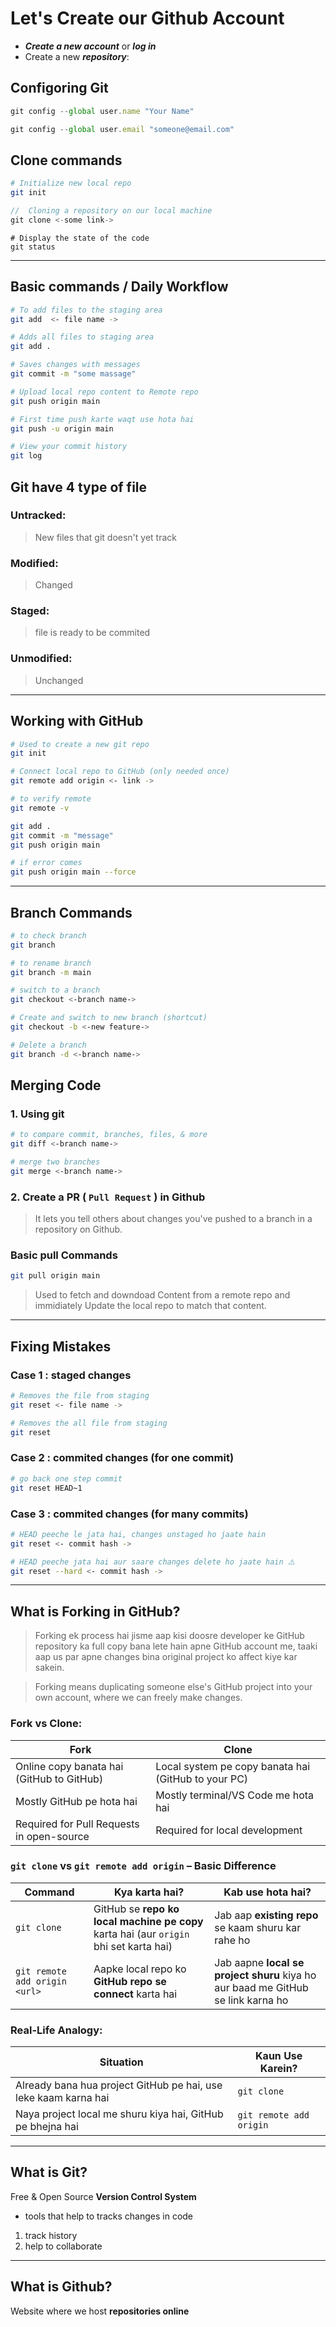 # Let's Create our Github Account

- ***Create a new account*** or ***log in***
- Create a new ***repository***:

## Configoring Git
```js
git config --global user.name "Your Name"
```
```js
git config --global user.email "someone@email.com"
```

## Clone commands

```bash
# Initialize new local repo
git init  
```

```js
//  Cloning a repository on our local machine
git clone <-some link->
```

```git
# Display the state of the code
git status
```

---
## Basic commands / Daily Workflow
```bash
# To add files to the staging area
git add  <- file name ->
```

```bash
# Adds all files to staging area
git add .
```

```bash
# Saves changes with messages
git commit -m "some massage"
```

```bash
# Upload local repo content to Remote repo
git push origin main
```

```bash
# First time push karte waqt use hota hai
git push -u origin main
```

```bash
# View your commit history
git log
```

## Git have 4 type of file
### Untracked:
> New files that git doesn't yet track

### Modified:
> Changed

### Staged: 
> file is ready to be commited

### Unmodified:
> Unchanged

---

## Working with GitHub

```bash
# Used to create a new git repo
git init
```

```bash
# Connect local repo to GitHub (only needed once)
git remote add origin <- link ->
```

```bash
# to verify remote
git remote -v
```

```bash
git add .
git commit -m "message"
git push origin main
```

```bash
# if error comes
git push origin main --force
```

---
## Branch Commands

```bash
# to check branch
git branch
```

```bash
# to rename branch
git branch -m main
```

```bash
# switch to a branch
git checkout <-branch name->
```

```bash
# Create and switch to new branch (shortcut)
git checkout -b <-new feature->
```

```bash
# Delete a branch
git branch -d <-branch name->
```

## Merging Code
### 1. Using git
```bash
# to compare commit, branches, files, & more
git diff <-branch name->
```

```bash
# merge two branches
git merge <-branch name->
```

### 2. Create a PR ( `Pull Request` ) in Github
> It lets you tell others about changes you've pushed to a branch in a repository on Github.

### Basic pull Commands 
```bash
git pull origin main
```

> Used to fetch and downdoad Content from a remote repo and immidiately Update the local repo to match that content.

---

## Fixing Mistakes
### Case 1 : staged changes

```bash
# Removes the file from staging
git reset <- file name ->
```

```bash
# Removes the all file from staging
git reset
```

### Case 2 : commited changes (for one commit)

```bash
# go back one step commit
git reset HEAD~1
```

### Case 3 : commited changes (for many commits)

```bash
# HEAD peeche le jata hai, changes unstaged ho jaate hain
git reset <- commit hash ->
```

```bash
# HEAD peeche jata hai aur saare changes delete ho jaate hain ⚠️
git reset --hard <- commit hash ->
```

---

## What is Forking in GitHub?
> Forking ek process hai jisme aap kisi doosre developer ke GitHub repository ka full copy bana lete hain apne GitHub account me, taaki aap us par apne changes bina original project ko affect kiye kar sakein.

> Forking means duplicating someone else's GitHub project into your own account, where we can freely make changes.

### Fork vs Clone:
| Fork                                      | Clone                                               |
| ----------------------------------------- | --------------------------------------------------- |
| Online copy banata hai (GitHub to GitHub) | Local system pe copy banata hai (GitHub to your PC) |
| Mostly GitHub pe hota hai                 | Mostly terminal/VS Code me hota hai                 |
| Required for Pull Requests in open-source | Required for local development                      |

### `git clone` vs `git remote add origin` – Basic Difference
| Command                       | Kya karta hai?                                                                         | Kab use hota hai?                                                                |
| ----------------------------- | -------------------------------------------------------------------------------------- | -------------------------------------------------------------------------------- |
| `git clone`                   | GitHub se **repo ko local machine pe copy** karta hai (aur `origin` bhi set karta hai) | Jab aap **existing repo** se kaam shuru kar rahe ho                              |
| `git remote add origin <url>` | Aapke local repo ko **GitHub repo se connect** karta hai                               | Jab aapne **local se project shuru** kiya ho aur baad me GitHub se link karna ho |

### Real-Life Analogy:
| Situation                                                       | Kaun Use Karein?        |
| --------------------------------------------------------------- | ----------------------- |
| Already bana hua project GitHub pe hai, use leke kaam karna hai | `git clone`             |
| Naya project local me shuru kiya hai, GitHub pe bhejna hai      | `git remote add origin` |


---

## What is Git?
Free & Open Source **Version Control System**
- tools that help to tracks changes in code
1. track history
2. help to collaborate

---

## What is Github?
Website where we host **repositories online**
